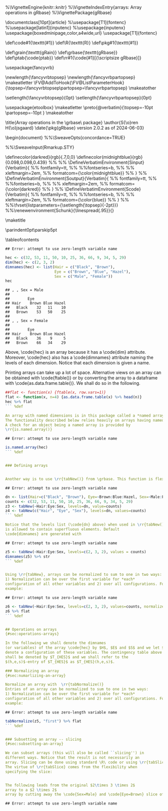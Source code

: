 %\VignetteEngine{knitr::knitr} 
%\VignetteIndexEntry{arrays: Array operations in gRbase}
%\VignettePackage{gRbase}

\documentclass[10pt]{article}
%\usepackage[T1]{fontenc}
%\usepackage[latin1]{inputenc}
%\usepackage{inputenx}
\usepackage{boxedminipage,color,a4wide,url}
\usepackage[T1]{fontenc}


\def\code#1{\texttt{#1}}
\def\R{\texttt{R}}
\def\pkg#1{\texttt{#1}}

\def\grain{\texttt{gRain}}
\def\grbase{\texttt{gRbase}}
\def\ptab{\code{ptab}}
\def\rr#1{\code{#1}[{\scriptsize gRbase}]}

\usepackage{fancyvrb}

\newlength{\fancyvrbtopsep}
\newlength{\fancyvrbpartopsep}
\makeatletter
\FV@AddToHook{\FV@ListParameterHook}{\topsep=\fancyvrbtopsep\partopsep=\fancyvrbpartopsep}
\makeatother

\setlength{\fancyvrbtopsep}{0pt}
\setlength{\fancyvrbpartopsep}{0pt}


\usepackage{etoolbox} 
\makeatletter 
\preto{\@verbatim}{\topsep=-10pt \partopsep=-10pt } 
\makeatother






\title{Array operations in the \grbase\ package}
\author{S{\o}ren H{\o}jsgaard}
\date{\pkg{gRbase} version 2.0.2 as of 2024-06-03}


\begin{document}
%%\SweaveOpts{concordance=TRUE}

%%\SweaveInput{Rmarkup.STY}

\definecolor{darkred}{rgb}{.7,0,0}
\definecolor{midnightblue}{rgb}{0.098,0.098,0.439}
%% 
%% \DefineVerbatimEnvironment{Sinput}{Verbatim}{
%%   fontfamily=tt,
%%   %%fontseries=b,
%%   %% xleftmargin=2em,
%%   formatcom={\color{midnightblue}}
%% }
%% \DefineVerbatimEnvironment{Soutput}{Verbatim}{
%%   fontfamily=tt,
%%   %%fontseries=b,
%%   %% xleftmargin=2em,
%%   formatcom={\color{darkred}}
%% }
%% \DefineVerbatimEnvironment{Scode}{Verbatim}{
%%   fontfamily=tt,
%%   %%fontseries=b,
%%   %% xleftmargin=2em,
%%   formatcom={\color{blue}}
%% }
%% 
%%\fvset{listparameters={\setlength{\topsep}{-2pt}}}
%%\renewenvironment{Schunk}{\linespread{.95}}{}

\maketitle

\parindent0pt\parskip5pt

\tableofcontents


```
## Error: attempt to use zero-length variable name
```

```r
hec <- c(32, 53, 11, 50, 10, 25, 36, 66, 9, 34, 5, 29) 
dim(hec) <- c(2, 3, 2)
dimnames(hec) <- list(Hair = c("Black", "Brown"), 
                      Eye = c("Brown", "Blue", "Hazel"), 
                      Sex = c("Male", "Female"))
hec
```

```
## , , Sex = Male
## 
##        Eye
## Hair    Brown Blue Hazel
##   Black    32   11    10
##   Brown    53   50    25
## 
## , , Sex = Female
## 
##        Eye
## Hair    Brown Blue Hazel
##   Black    36    9     5
##   Brown    66   34    29
```

Above, \code{hec} is an array because it has a \code{dim} attribute. Moreover,
\code{hec} also has a \code{dimnames} attribute naming the levels of each
dimension. Notice that each dimension is given a name.

Printing arrays can take up a lot of space.  Alternative views on an
array can be obtained with \code{ftable()} or by converting the array
to a dataframe with \code{as.data.frame.table()}. We shall do so in the following.


````r
##flat <- function(x) {ftable(x, row.vars=1)}
flat <- function(x, n=4) {as.data.frame.table(x) %>% head(n)}
hec %>% flat
``` %def 

An array with named dimensions is in this package called a *named array*.
The functionality described below relies heavily on arrays having named dimensions.
A check for an object being a named array is provided by
\rr{is.named.array()}
````

```
## Error: attempt to use zero-length variable name
```

````r
is.named.array(hec)
``` %def 


### Defining arrays


Another way is to use \rr{tabNew()} from \grbase. This function is flexible wrt the input; for example:
````

```
## Error: attempt to use zero-length variable name
```

````r
dn <- list(Hair=c("Black", "Brown"), Eye=~Brown:Blue:Hazel, Sex=~Male:Female)
counts <- c(32, 53, 11, 50, 10, 25, 36, 66, 9, 34, 5, 29)
z3 <- tabNew(~Hair:Eye:Sex, levels=dn, value=counts) 
z4 <- tabNew(c("Hair", "Eye", "Sex"), levels=dn, values=counts)
``` %def 

Notice that the levels list (\code{dn} above) when used in \rr{tabNew()} 
is allowed to contain superfluous elements. Default
\code{dimnames} are generated with
````

```
## Error: attempt to use zero-length variable name
```

````r
z5 <- tabNew(~Hair:Eye:Sex, levels=c(2, 3, 2), values = counts)
dimnames(z5) %>% str
``` %def 


Using \rr{tabNew}, arrays can be normalized to sum to one in two ways:
1) Normalization can be over the first variable for *each*
configuration of all other variables and 2) over all configurations. For
example:
````

```
## Error: attempt to use zero-length variable name
```

````r
z6 <- tabNew(~Hair:Eye:Sex, levels=c(2, 3, 2), values=counts, normalize="first")
z6 %>% flat
``` %def 


## Operations on arrays
{#sec:operations-arrays}

In the following we shall denote the dimnames 
(or variables) of the array \code{hec} by $H$, $E$ and $S$ and we let $(h,e,s)$
denote a configuration of these variables. The contingency table above
shall be denoted by $T_{HES}$ and we shall refer to the
$(h,e,s)$-entry of $T_{HES}$ as $T_{HES}(h,e,s)$. 

### Normalizing an array
{#sec:numarlizing-an-array}

Normalize an array with  \rr{tabNormalize()}
Entries of an array can be normalized to sum to one in two ways:
1) Normalization can be over the first variable for *each*
configuration of all other variables and 2) over all configurations. For
example:
````

```
## Error: attempt to use zero-length variable name
```

````r
tabNormalize(z5, "first") %>% flat
``` %def 


### Subsetting an array -- slicing
{#sec:subsetting-an-array}

We can subset arrays (this will also be called ``slicing'') in
different ways. Notice that the result is not necessarily an
array. Slicing can be done using standard \R\ code or using \rr{tabSlice}.
The virtue of \rr{tabSlice} comes from the flexibility when
specifying the slice:


The following leads from the original $2\times 3 \times 2$
array to a $2 \times 2$
array by cutting away the \code{Sex=Male} and \code{Eye=Brown} slice of the array:
````

```
## Error: attempt to use zero-length variable name
```























































